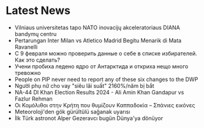 # Latest News
-  Vilniaus universitetas tapo NATO inovacijų akceleratoriaus DIANA bandymų centru
-  Pertarungan Inter Milan vs Atletico Madrid Begitu Menarik di Mata Ravanelli
-  С 9 февраля можно проверить данные о себе в списке избирателей. Как это сделать?
-  Учени пробиха ледено ядро от Антарктида и откриха нещо много тревожно
-  People on PIP never need to report any of these six changes to the DWP
-  Người phụ nữ cho vay "siêu lãi suất" 2160%/năm bị bắt
-  NA-44 DI Khan Election Results 2024 - Ali Amin Khan Gandapur vs Fazlur Rehman
-  Οι Κομόλιθοι στην Κρήτη που θυμίζουν Καππαδοκία – Σπάνιες εικόνες
-  Meteoroloji'den gök gürültülü sağanak uyarısı
-  İlk Türk astronot Alper Gezeravcı bugün Dünya'ya dönüyor
